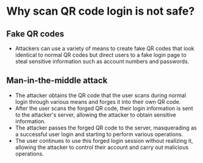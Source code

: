 # Why scan QR code login is not safe?


## Fake QR codes
- Attackers can use a variety of means to create fake QR codes that look identical to normal QR codes but direct users to a fake login page to steal sensitive information such as account numbers and passwords.

## Man-in-the-middle attack
- The attacker obtains the QR code that the user scans during normal login through various means and forges it into their own QR code.
- After the user scans the forged QR code, their login information is sent to the attacker's server, allowing the attacker to obtain sensitive information.
- The attacker passes the forged QR code to the server, masquerading as a successful user login and starting to perform various operations.
- The user continues to use this forged login session without realizing it, allowing the attacker to control their account and carry out malicious operations.
